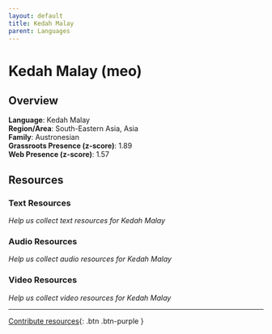 ```yaml
---
layout: default
title: Kedah Malay
parent: Languages
---
```


# Kedah Malay (meo)

## Overview

**Language**: Kedah Malay  
**Region/Area**: South-Eastern Asia, Asia  
**Family**: Austronesian  
**Grassroots Presence (z-score)**: 1.89  
**Web Presence (z-score)**: 1.57  

## Resources

### Text Resources
*Help us collect text resources for Kedah Malay*

### Audio Resources
*Help us collect audio resources for Kedah Malay*

### Video Resources
*Help us collect video resources for Kedah Malay*

---

[Contribute resources](https://forms.office.com/e/1SfLJx3u1r){: .btn .btn-purple }
